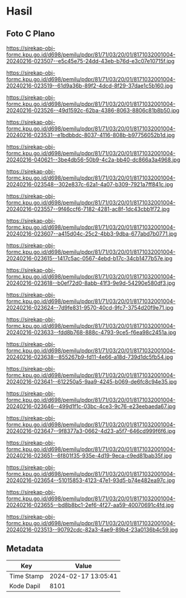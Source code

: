# Hasil

## Foto C Plano

https://sirekap-obj-formc.kpu.go.id/d698/pemilu/pdpr/81/71/03/20/01/8171032001004-20240216-023507--e5c45e75-24dd-43eb-b76d-e3c07e10715f.jpg

https://sirekap-obj-formc.kpu.go.id/d698/pemilu/pdpr/81/71/03/20/01/8171032001004-20240216-023519--61d9a36b-89f2-4dcd-8f29-37dae1c5b160.jpg

https://sirekap-obj-formc.kpu.go.id/d698/pemilu/pdpr/81/71/03/20/01/8171032001004-20240216-023526--49d1592c-62ba-4386-8063-8806c81b8b50.jpg

https://sirekap-obj-formc.kpu.go.id/d698/pemilu/pdpr/81/71/03/20/01/8171032001004-20240216-023531--e1bdbbdc-8037-4116-808b-b97756052b1d.jpg

https://sirekap-obj-formc.kpu.go.id/d698/pemilu/pdpr/81/71/03/20/01/8171032001004-20240216-040621--3be4db56-50b9-4c2a-bb40-dc866a3a4968.jpg

https://sirekap-obj-formc.kpu.go.id/d698/pemilu/pdpr/81/71/03/20/01/8171032001004-20240216-023548--302e837c-62a1-4a07-b309-7921a7ff841c.jpg

https://sirekap-obj-formc.kpu.go.id/d698/pemilu/pdpr/81/71/03/20/01/8171032001004-20240216-023557--9f46ccf6-7182-4281-ac8f-1dc43cbb1f72.jpg

https://sirekap-obj-formc.kpu.go.id/d698/pemilu/pdpr/81/71/03/20/01/8171032001004-20240216-023607--a415d04c-25c2-4bb3-9dba-677abd7b0771.jpg

https://sirekap-obj-formc.kpu.go.id/d698/pemilu/pdpr/81/71/03/20/01/8171032001004-20240216-023615--1417c5ac-0567-4ebd-b17c-34cb1477b57e.jpg

https://sirekap-obj-formc.kpu.go.id/d698/pemilu/pdpr/81/71/03/20/01/8171032001004-20240216-023618--b0ef72d0-8abb-41f3-9e9d-54290e580df3.jpg

https://sirekap-obj-formc.kpu.go.id/d698/pemilu/pdpr/81/71/03/20/01/8171032001004-20240216-023624--7d9fe831-9570-40cd-9fc7-3754d20f9e71.jpg

https://sirekap-obj-formc.kpu.go.id/d698/pemilu/pdpr/81/71/03/20/01/8171032001004-20240216-023633--fdd8b768-888c-4793-9ce5-f6ea98c2451a.jpg

https://sirekap-obj-formc.kpu.go.id/d698/pemilu/pdpr/81/71/03/20/01/8171032001004-20240216-023638--855267b9-fd11-4e66-a18d-739d1dc5fb54.jpg

https://sirekap-obj-formc.kpu.go.id/d698/pemilu/pdpr/81/71/03/20/01/8171032001004-20240216-023641--612250a5-9aa9-4245-b069-de6fc8c94e35.jpg

https://sirekap-obj-formc.kpu.go.id/d698/pemilu/pdpr/81/71/03/20/01/8171032001004-20240216-023646--499d1f1c-03bc-4ce3-9c76-e23eebaeda67.jpg

https://sirekap-obj-formc.kpu.go.id/d698/pemilu/pdpr/81/71/03/20/01/8171032001004-20240216-023647--9f8377a3-0662-4d23-a5f7-646cd999f6f6.jpg

https://sirekap-obj-formc.kpu.go.id/d698/pemilu/pdpr/81/71/03/20/01/8171032001004-20240216-023651--6f801f35-935e-4d19-9eca-c9ed81bab35f.jpg

https://sirekap-obj-formc.kpu.go.id/d698/pemilu/pdpr/81/71/03/20/01/8171032001004-20240216-023654--51015853-4123-47e1-93d5-b74e482ea97c.jpg

https://sirekap-obj-formc.kpu.go.id/d698/pemilu/pdpr/81/71/03/20/01/8171032001004-20240216-023655--bd8b8bc1-2ef6-4f27-aa59-40070691c4fd.jpg

https://sirekap-obj-formc.kpu.go.id/d698/pemilu/pdpr/81/71/03/20/01/8171032001004-20240216-023513--90792cdc-82a3-4ae9-89b4-23a0136b4c59.jpg


## Metadata

| Key        | Value               |
| ---------- | ------------------- |
| Time Stamp | 2024-02-17 13:05:41 |
| Kode Dapil | 8101                |



